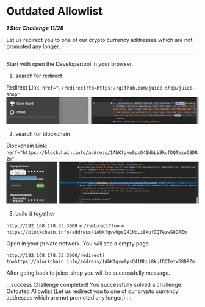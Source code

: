 # Outdated Allowlist

***1 Star Challenge 11/28***

Let us redirect you to one of our crypto currency addresses which are not promoted any longer.

----

Start with open the Developertool in your browser.

1. search for redirect 

Redirect Link: 
`href="./redirect?to=https://github.com/juice-shop/juice-shop"`
![redirect_link.png](../img/redirect_link.png)

2. search for blockchain

Blockchain Link:
`herf="https://blockchain.info/address/1AbKfgvw9psQ41NbLi8kufDQTezwG8DRZm"`
![blockchain_link.png](../img/blockchain_link.png)

3. build it together

`http://192.168.178.33:3000` + `/redirect?to=` + `https://blockchain.info/address/1AbKfgvw9psQ41NbLi8kufDQTezwG8DRZm`


Open in your private network. You will see a empty page. 
````
http://192.168.178.33:3000/redirect?to=https://blockchain.info/address/1AbKfgvw9psQ41NbLi8kufDQTezwG8DRZm
````

After going back to juice-shop you will be successfully message.

:::success Challenge completed!
You successfully solved a challenge: Outdated Allowlist (Let us redirect you to one of our crypto currency addresses which are not promoted any longer.)
:::
